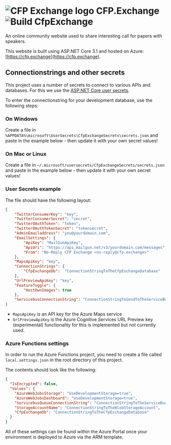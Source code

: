 # ![CFP Exchange logo](https://cfp.exchange/images/exchange50x50.png) CFP.Exchange ![Build CfpExchange](https://github.com/CfpExchange/CfpExchange/workflows/Build%20CfpExchange/badge.svg)

An online community website used to share interesting call for papers with speakers. 

This website is built using ASP.NET Core 3.1 and hosted on Azure: [https://cfp.exchange](https://cfp.exchange).

## Connectionstrings and other secrets

This project uses a number of secrets to connect to various APIs and databases. For this we use the 
[ASP.NET Core user secrets](https://docs.microsoft.com/en-us/aspnet/core/security/app-secrets?view=aspnetcore-2.0&tabs=visual-studio).

To enter the connectionstring for your development database, use the following steps:

### On Windows

Create a file in `%APPDATA%\microsoft\UserSecrets\CfpExchangeSecrets\secrets.json` and paste in the 
example below - then update it with your own secret values!

### On Mac or Linux

Create a file in `~/.microsoft/usersecrets/CfpExchangeSecrets/secrets.json` and paste in the example 
below - then update it with your own secret values!

### User Secrets example

The file should have the following layout:
```json
{
    "TwitterConsumerKey": "key",
    "TwitterConsumerSecret": "secret",
    "TwitterOAuthToken": "token",
    "TwitterOAuthTokenSecret": "tokensecret",
    "AdminEmailaddress": "you@yourdomain.com",
    "EmailSettings": {
        "ApiKey": "MailGunApiKey",
        "ApiUri": "https://api.mailgun.net/v3/yourdomain.com/messages",
        "From": "No-Reply CFP Exchange <no-reply@cfp.exchange>"
    },
    "MapsApiKey": "key",
    "ConnectionStrings": {
        "CfpExchangeDb":  "ConnectionStringToTheCfpExchangeDatabase" 
    },
    "UrlPreviewApiKey": "key",
    "FeatureToggle": {
        "HostOwnImages": true
    },
    "ServicebusConnectionString": "ConnectionStringToSendToTheServiceBusQueues"
}
```

- `MapsApiKey` is an API key for the Azure Maps service
- `UrlPreviewApiKey` is the Azure Cognitive Services URL Preview key (experimental) functionality 
for this is implemented but not currently used.

### Azure Functions settings

In order to run the Azure Functions project, you need to create a file called `local.settings.json`
 in the root directory of this project.

The contents should look like the following:
```json
{
  "IsEncrypted": false,
  "Values": {
    "AzureWebJobsStorage": "UseDevelopmentStorage=true",
    "AzureWebJobsDashboard": "UseDevelopmentStorage=true",
    "ServicebusQueueConnectionString": "ConnectionStringToTheServiceBusQueue",
    "StorageAccountName": "ConnectionStringToTheBlobStorageAccount",
    "CfpExchangeDb": "ConnectionStringToTheCfpExchangeDatabase"
  }
}
```

All of these settings can be found within the Azure Portal once your environment is deployed to
Azure via the ARM template.

